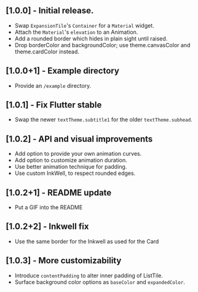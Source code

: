 ## [1.0.0] - Initial release.

* Swap `ExpansionTile`'s `Container` for a `Material` widget.
* Attach the `Material`'s `elevation` to an Animation.
* Add a rounded border which hides in plain sight until raised.
* Drop borderColor and backgroundColor; use theme.canvasColor and theme.cardColor instead.

## [1.0.0+1] - Example directory

* Provide an `/example` directory.

## [1.0.1] - Fix Flutter stable

* Swap the newer `textTheme.subtitle1` for the older `textTheme.subhead`.

## [1.0.2] - API and visual improvements

* Add option to provide your own animation curves.
* Add option to customize animation duration.
* Use better animation technique for padding.
* Use custom InkWell, to respect rounded edges.

## [1.0.2+1] - README update

* Put a GIF into the README

## [1.0.2+2] - Inkwell fix

* Use the same border for the Inkwell as used for the Card

## [1.0.3] - More customizability

* Introduce `contentPadding` to alter inner padding of ListTile.
* Surface background color options as `baseColor` and `expandedColor`.